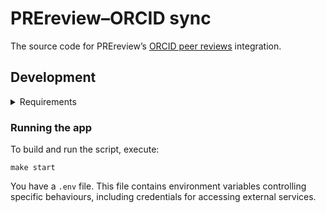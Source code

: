 # PREreview–ORCID sync

The source code for PREreview’s [ORCID peer reviews] integration.

## Development

<details>

<summary>Requirements</summary>

- [GNU Make]
- [Node.js]
- Unix-like operating system

</details>

### Running the app

To build and run the script, execute:

```shell
make start
```

You have a `.env` file. This file contains environment variables controlling specific behaviours, including credentials for accessing external services.

[gnu make]: https://www.gnu.org/software/make/
[node.js]: https://nodejs.org/
[orcid peer reviews]: https://support.orcid.org/hc/en-us/articles/360006971333-Peer-Reviews
